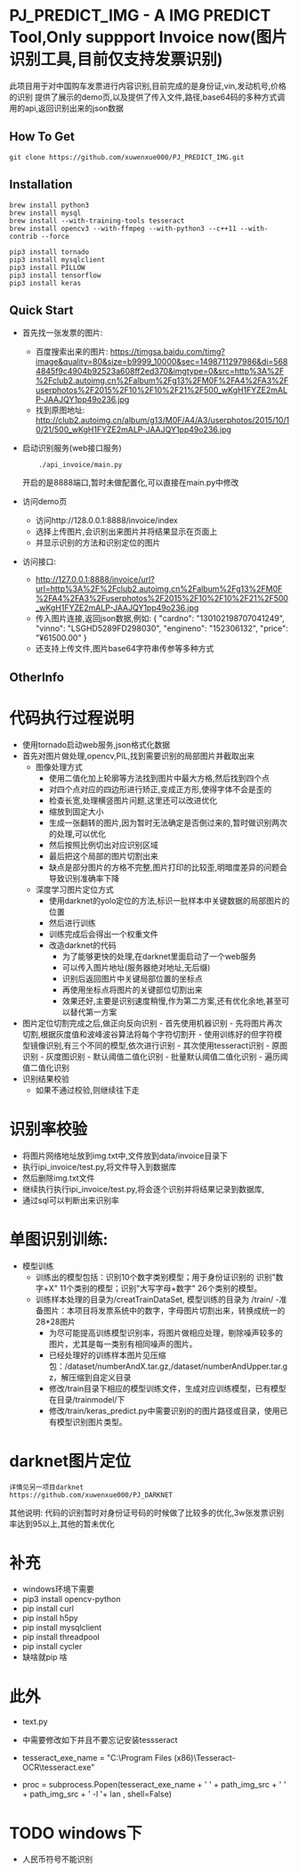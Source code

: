 PJ_PREDICT_IMG - A IMG PREDICT Tool,Only suppport Invoice now(图片识别工具,目前仅支持发票识别)
====================================================================================================
  此项目用于对中国购车发票进行内容识别,目前完成的是身份证,vin,发动机号,价格的识别
  提供了展示的demo页,以及提供了传入文件,路径,base64码的多种方式调用的api,返回识别出来的json数据

How To Get
-------------
    git clone https://github.com/xuwenxue000/PJ_PREDICT_IMG.git


Installation
------------
    brew install python3
    brew install mysql
    brew install --with-training-tools tesseract
    brew install opencv3 --with-ffmpeg --with-python3 --c++11 --with-contrib --force
    
    pip3 install tornado
    pip3 install mysqlclient
    pip3 install PILLOW
    pip3 install tensorflow
    pip3 install keras


Quick Start
-------------
- 首先找一张发票的图片:

    - 百度搜索出来的图片:
        https://timgsa.baidu.com/timg?image&quality=80&size=b9999_10000&sec=1498711297986&di=5684845f9c4904b92523a608ff2ed370&imgtype=0&src=http%3A%2F%2Fclub2.autoimg.cn%2Falbum%2Fg13%2FM0F%2FA4%2FA3%2Fuserphotos%2F2015%2F10%2F10%2F21%2F500_wKgH1FYZE2mALP-JAAJQY1pp49o236.jpg
    - 找到原图地址:
        http://club2.autoimg.cn/album/g13/M0F/A4/A3/userphotos/2015/10/10/21/500_wKgH1FYZE2mALP-JAAJQY1pp49o236.jpg

- 启动识别服务(web接口服务)
    ```
        ./api_invoice/main.py
    ```
    开启的是8888端口,暂时未做配置化,可以直接在main.py中修改

- 访问demo页
    - 访问http://128.0.0.1:8888/invoice/index
    - 选择上传图片,会识别出来图片并将结果显示在页面上
    - 并显示识别的方法和识别定位的图片
- 访问接口:
    - http://127.0.0.1:8888/invoice/url?url=http%3A%2F%2Fclub2.autoimg.cn%2Falbum%2Fg13%2FM0F%2FA4%2FA3%2Fuserphotos%2F2015%2F10%2F10%2F21%2F500_wKgH1FYZE2mALP-JAAJQY1pp49o236.jpg
    - 传入图片连接,返回json数据,例如:
    {
    "cardno": "130102198707041249",
    "vinno": "LSGHD5289FD298030",
    "engineno": "152306132",
    "price": "¥61500.00"
    }
    - 还支持上传文件,图片base64字符串传参等多种方式




OtherInfo
-------------
# 代码执行过程说明
- 使用tornado启动web服务,json格式化数据
- 首先对图片做处理,opencv,PIL,找到需要识别的局部图片并截取出来
    - 图像处理方式
        - 使用二值化加上轮廓等方法找到图片中最大方格,然后找到四个点
        - 对四个点对应的四边形进行矫正,变成正方形,使得字体不会是歪的
        - 检查长宽,处理横竖图片问题,这里还可以改进优化
        - 缩放到固定大小
        - 生成一张翻转的图片,因为暂时无法确定是否倒过来的,暂时做识别两次的处理,可以优化
        - 然后按照比例切出对应识别区域
        - 最后把这个局部的图片切割出来
        - 缺点是部分图片的方格不完整,图片打印的比较歪,明暗度差异的问题会导致识别准确率下降
    - 深度学习图片定位方式
        - 使用darknet的yolo定位的方法,标识一批样本中关键数据的局部图片的位置
        - 然后进行训练
        - 训练完成后会得出一个权重文件
        - 改造darknet的代码
            - 为了能够更快的处理,在darknet里面启动了一个web服务
            - 可以传入图片地址(服务器绝对地址,无后缀)
            - 识别后返回图片中关键局部位置的坐标点
            - 再使用坐标点将图片的关键部位切割出来
            - 效果还好,主要是识别速度稍慢,作为第二方案,还有优化余地,甚至可以替代第一方案
- 图片定位切割完成之后,做正向反向识别
        - 首先使用机器识别
            - 先将图片再次切割,根据灰度值和波峰波谷算法将每个字符切割开
            - 使用训练好的但字符模型镜像识别,有三个不同的模型,依次进行识别
        - 其次使用tesseract识别
            - 原图识别
            - 灰度图识别
            - 默认阈值二值化识别
            - 批量默认阈值二值化识别
            - 遍历阈值二值化识别
- 识别结果校验
     - 如果不通过校验,则继续往下走

# 识别率校验
- 将图片网络地址放到img.txt中,文件放到data/invoice目录下
- 执行ipi_invoice/test.py,将文件导入到数据库
- 然后删除img.txt文件
- 继续执行执行ipi_invoice/test.py,将会逐个识别并将结果记录到数据库,
- 通过sql可以判断出来识别率


# 单图识别训练:
- 模型训练
    - 训练出的模型包括：识别10个数字类别模型；用于身份证识别的 识别"数字+X" 11个类别的模型；识别"大写字母+数字" 26个类别的模型。
    - 训练样本处理的目录为/creatTrainDataSet, 模型训练的目录为 /train/
        -准备图片：本项目将发票系统中的数字，字母图片切割出来，转换成统一的28*28图片
        - 为尽可能提高训练模型识别率，将图片做相应处理，剔除噪声较多的图片，尤其是每一类别有相同噪声的图片。
        - 已经处理好的训练样本图片见压缩包：/dataset/numberAndX.tar.gz,/dataset/numberAndUpper.tar.gz，解压缩到自定义目录
        - 修改/train目录下相应的模型训练文件，生成对应训练模型，已有模型在目录/trainmodel/下
        - 修改/train/keras_predict.py中需要识别的的图片路径或目录，使用已有模型识别图片类型。
    
# darknet图片定位
    详情见另一项目darknet
    https://github.com/xuwenxue000/PJ_DARKNET

         
         
     

其他说明:
    代码的识别暂时对身份证号码的时候做了比较多的优化,3w张发票识别率达到95以上,其他的暂未优化
    
# 补充
 - windows环境下需要
 - pip3 install opencv-python
 - pip install curl
 - pip install h5py
 - pip install mysqlclient
 - pip install threadpool
 - pip install cycler
 - 缺啥就pip 啥

# 此外
 - text.py
 - 中需要修改如下并且不要忘记安装tessseract 
 - tesseract_exe_name = "C:\\Program Files (x86)\\Tesseract-OCR\\tesseract.exe"
 
 - proc = subprocess.Popen(tesseract_exe_name + ' ' + path_img_src + ' ' + path_img_src + ' -l '+ lan , shell=False)
 
 # TODO windows下   
 - 人民币符号不能识别
 
 
 
 
